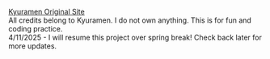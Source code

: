 [Kyuramen Original Site](https://www.kyuramen.com/)  
All credits belong to Kyuramen. I do not own anything. This is for fun and coding practice.  
4/11/2025 - I will resume this project over spring break! Check back later for more updates.
